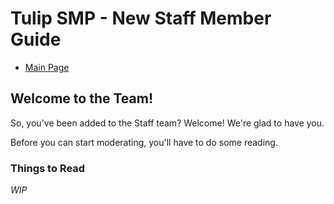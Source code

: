 # Tulip SMP - New Staff Member Guide

- [Main Page](/tulipsmp)

## Welcome to the Team!

So, you've been added to the Staff team? Welcome! We're glad to have you.

Before you can start moderating, you'll have to do some reading.


### Things to Read

*WIP*